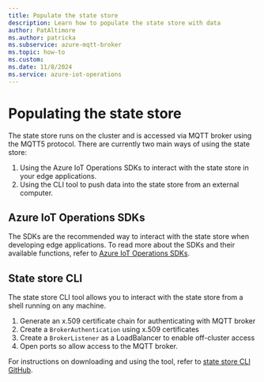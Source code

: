 ```yaml
---
title: Populate the state store
description: Learn how to populate the state store with data
author: PatAltimore 
ms.author: patricka 
ms.subservice: azure-mqtt-broker
ms.topic: how-to
ms.custom:
ms.date: 11/8/2024
ms.service: azure-iot-operations
---
```


# Populating the state store

The state store runs on the cluster and is accessed via MQTT broker using the MQTT5 protocol. There are currently two main ways of using the state store:

1. Using the Azure IoT Operations SDKs to interact with the state store in your edge applications.
1. Using the CLI tool to push data into the state store from an external computer.

## Azure IoT Operations SDKs

The SDKs are the recommended way to interact with the state store when developing edge applications. To read more about the SDKs and their available functions, refer to [Azure IoT Operations SDKs](overview-sdk-apps.md).

## State store CLI

The state store CLI tool allows you to interact with the state store from a shell running on any machine.

1. Generate an x.509 certificate chain for authenticating with MQTT broker
1. Create a `BrokerAuthentication` using x.509 certificates
1. Create a `BrokerListener` as a LoadBalancer to enable off-cluster access
1. Open ports so allow access to the MQTT broker.

For instructions on downloading and using the tool, refer to [state store CLI GitHub](https://github.com/Azure-Samples/explore-iot-operations/tree/main/tools/state-store-cli).

